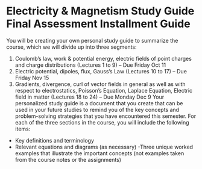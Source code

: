 # Electricity & Magnetism Study Guide Final Assessment Installment Guide

You will be creating your own personal study guide to summarize the course, which we will
divide up into three segments:
1) Coulomb’s law, work & potential energy, electric fields of point charges and charge
distributions (Lectures 1 to 9) – Due Friday Oct 11
2) Electric potential, dipoles, flux, Gauss’s Law (Lectures 10 to 17) – Due Friday Nov 15
3) Gradients, divergence, curl of vector fields in general as well as with respect to
electrostatics, Poisson’s Equation, Laplace Equation, Electric field in matter (Lectures 18
to 24) – Due Monday Dec 9
Your personalized study guide is a document that you create that can be used in your future
studies to remind you of the key concepts and problem-solving strategies that you have
encountered this semester. For each of the three sections in the course, you will include the
following items:
- Key definitions and terminology
- Relevant equations and diagrams (as necessary)
-Three unique worked examples that illustrate the important concepts (not examples
taken from the course notes or the assignments)
